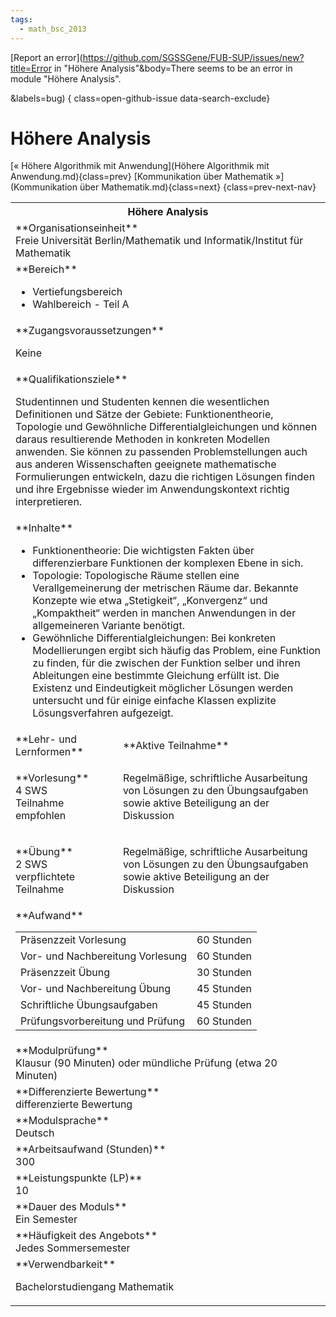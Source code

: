 ```yaml
---
tags:
  - math_bsc_2013
---
```

[Report an error](https://github.com/SGSSGene/FUB-SUP/issues/new?title=Error in "Höhere Analysis"&body=There seems to be an error in module "Höhere Analysis".

<Describe here a slightly more detailed description of what is wrong>&labels=bug)
{ class=open-github-issue data-search-exclude}

# Höhere Analysis

[« Höhere Algorithmik mit Anwendung](Höhere Algorithmik mit Anwendung.md){class=prev}
[Kommunikation über Mathematik »](Kommunikation über Mathematik.md){class=next}
{class=prev-next-nav}

<table markdown id="moduledesc">
<tr markdown class="moduledesc_head"><th colspan="2">Höhere Analysis </th></tr>
<tr markdown><td colspan="2">**Organisationseinheit**   <br>Freie Universität Berlin/Mathematik und Informatik/Institut für Mathematik</td></tr>

<tr markdown><td colspan="2">**Bereich**<br>


- Vertiefungsbereich
- Wahlbereich - Teil A

</td></tr>

<tr markdown><td colspan="2">**Zugangsvoraussetzungen** <br>

Keine


</td></tr>
<tr markdown><td colspan="2">**Qualifikationsziele**    <br>

Studentinnen und Studenten kennen die wesentlichen Definitionen und Sätze
der Gebiete: Funktionentheorie, Topologie und Gewöhnliche
Differentialgleichungen und können daraus resultierende Methoden in
konkreten Modellen anwenden. Sie können zu passenden Problemstellungen auch
aus anderen Wissenschaften geeignete mathematische Formulierungen
entwickeln, dazu die richtigen Lösungen finden und ihre Ergebnisse wieder im
Anwendungskontext richtig interpretieren.


</td></tr>
<tr markdown><td colspan="2">**Inhalte**                <br>


- Funktionentheorie: Die wichtigsten Fakten über differenzierbare Funktionen
  der komplexen Ebene in sich.
- Topologie: Topologische Räume stellen eine Verallgemeinerung der
  metrischen Räume dar. Bekannte Konzepte wie etwa „Stetigkeit“,
  „Konvergenz“ und „Kompaktheit“ werden in manchen Anwendungen in der
  allgemeineren Variante benötigt.
- Gewöhnliche Differentialgleichungen: Bei konkreten Modellierungen ergibt
  sich häufig das Problem, eine Funktion zu finden, für die zwischen der
  Funktion selber und ihren Ableitungen eine bestimmte Gleichung erfüllt
  ist. Die Existenz und Eindeutigkeit möglicher Lösungen werden untersucht
  und für einige einfache Klassen explizite Lösungsverfahren aufgezeigt.


</td></tr>

<tr markdown><td>**Lehr- und Lernformen**</td><td>**Aktive Teilnahme**</td></tr>
<tr markdown><td> **Vorlesung** <br>4 SWS <br> Teilnahme empfohlen</td><td>

Regelmäßige, schriftliche Ausarbeitung von Lösungen zu den Übungsaufgaben sowie aktive Beteiligung an der Diskussion
</td></tr>
<tr markdown><td> **Übung** <br>2 SWS <br> verpflichtete Teilnahme</td><td>

Regelmäßige, schriftliche Ausarbeitung von Lösungen zu den Übungsaufgaben sowie aktive Beteiligung an der Diskussion
</td></tr>
<tr markdown><td colspan="2">**Aufwand**                <br>
<table class="aufwand_table">
<tr><td>Präsenzzeit Vorlesung</td><td>60 Stunden</td></tr>
<tr><td>Vor- und Nachbereitung Vorlesung</td><td>60 Stunden</td></tr>
<tr><td>Präsenzzeit Übung</td><td>30 Stunden</td></tr>
<tr><td>Vor- und Nachbereitung Übung</td><td>45 Stunden</td></tr>
<tr><td>Schriftliche Übungsaufgaben</td><td>45 Stunden</td></tr>
<tr><td>Prüfungsvorbereitung und Prüfung</td><td>60 Stunden</td></tr>
</table>

</td></tr>
<tr markdown><td colspan="2">**Modulprüfung**             <br>Klausur (90 Minuten) oder mündliche Prüfung (etwa 20 Minuten)


</td></tr>
<tr markdown><td colspan="2">**Differenzierte Bewertung** <br>differenzierte Bewertung

</td></tr>
<tr markdown><td colspan="2">**Modulsprache**             <br>Deutsch</td></tr>
<tr markdown><td colspan="2">**Arbeitsaufwand (Stunden)** <br>300</td></tr>
<tr markdown><td colspan="2">**Leistungspunkte (LP)**     <br>10</td></tr>
<tr markdown><td colspan="2">**Dauer des Moduls**         <br>Ein Semester</td></tr>
<tr markdown><td colspan="2">**Häufigkeit des Angebots**  <br>Jedes Sommersemester</td></tr>
<tr markdown><td colspan="2">**Verwendbarkeit**           <br>

Bachelorstudiengang Mathematik


</td></tr>

</table>
